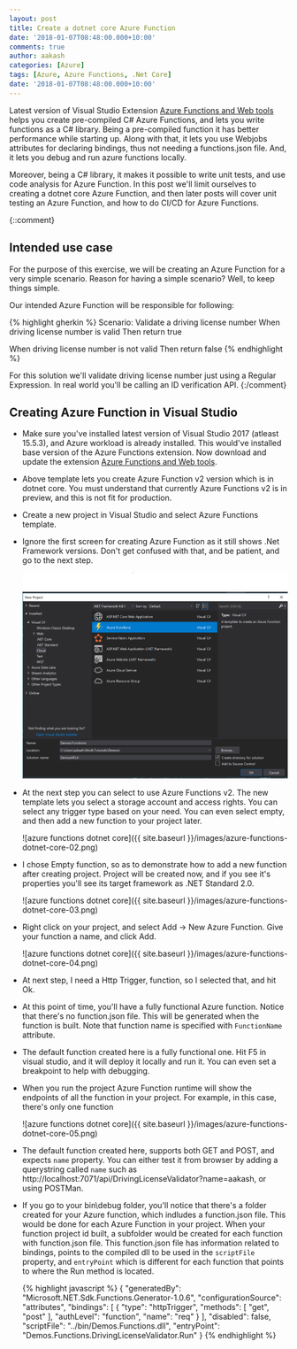 ```yaml
---
layout: post
title: Create a dotnet core Azure Function
date: '2018-01-07T08:48:00.000+10:00'
comments: true
author: aakash
categories: [Azure]
tags: [Azure, Azure Functions, .Net Core]
date: '2018-01-07T08:48:00.000+10:00'
---
```


Latest version of Visual Studio Extension [Azure Functions and Web tools](https://marketplace.visualstudio.com/items?itemName=VisualStudioWebandAzureTools.AzureFunctionsandWebJobsTools) helps you create pre-compiled C# Azure Functions, and lets you write functions as a C# library. Being a pre-compiled function it has better performance while starting up. Along with that, it lets you use Webjobs attributes for declaring bindings, thus not needing a functions.json file. And, it lets you debug and run azure functions locally.

Moreover, being a C# library, it makes it possible to write unit tests, and use code analysis for Azure Function. In this post we'll limit ourselves to creating a dotnet core Azure Function, and then later posts will cover unit testing an Azure Function, and how to do CI/CD for Azure Functions.

{::comment}
## Intended use case

For the purpose of this exercise, we will be creating an Azure Function for a very simple scenario. Reason for having a simple scenario? Well, to keep things simple.

Our intended Azure Function will be responsible for following:

{% highlight gherkin %}
Scenario: Validate a driving license number
When driving license number is valid
Then return true

When driving license number is not valid
Then return false
{% endhighlight %}

For this solution we'll validate driving license number just using a Regular Expression. In real world you'll be calling an ID verification API.
{:/comment}

## Creating Azure Function in Visual Studio

- Make sure you've installed latest version of Visual Studio 2017 (atleast 15.5.3), and Azure workload is already installed. This would've installed base version of the Azure Functions extension. Now download and update the extension [Azure Functions and Web tools](https://marketplace.visualstudio.com/items?itemName=VisualStudioWebandAzureTools.AzureFunctionsandWebJobsTools).
- Above template lets you create Azure Function v2 version which is in dotnet core. You must understand that currently Azure Functions v2 is in preview, and this is not fit for production.
- Create a new project in Visual Studio and select Azure Functions template. 
- Ignore the first screen for creating Azure Function as it still shows .Net Framework versions. Don't get confused with that, and be patient, and go to the next step.

	![azure functions and webjobs tools template](/images/azure-functions-dotnet-core-01.png)

- At the next step you can select to use Azure Functions v2. The new template lets you select a storage account and access rights. You can select any trigger type based on your need. You can even select empty, and then add a new function to your project later.
	
	![azure functions dotnet core]({{ site.baseurl }}/images/azure-functions-dotnet-core-02.png)

- I chose Empty function, so as to demonstrate how to add a new function after creating project. Project will be created now, and if you see it's properties you'll see its target framework as .NET Standard 2.0.

	![azure functions dotnet core]({{ site.baseurl }}/images/azure-functions-dotnet-core-03.png)

- Right click on your project, and select Add -> New Azure Function. Give your function a name, and click Add.

	![azure functions dotnet core]({{ site.baseurl }}/images/azure-functions-dotnet-core-04.png)

- At next step, I need a Http Trigger, function, so I selected that, and hit Ok.
- At this point of time, you'll have a fully functional Azure function. Notice that there's no function.json file. This will be generated when the function is built. Note that function name is specified with `FunctionName` attribute.
- The default function created here is a fully functional one. Hit F5 in visual studio, and it will deploy it locally and run it. You can even set a breakpoint to help with debugging.
- When you run the project Azure Function runtime will show the endpoints of all the function in your project. For example, in this case, there's only one function

	![azure functions dotnet core]({{ site.baseurl }}/images/azure-functions-dotnet-core-05.png)

- The default function created here, supports both GET and POST, and expects `name` property. You can either test it from browser by adding a querystring called `name` such as http://localhost:7071/api/DrivingLicenseValidator?name=aakash, or using POSTMan.
- If you go to your bin\debug folder, you'll notice that there's a folder created for your Azure function, which indludes a function.json file. This would be done for each Azure Function in your project. When your function project id built, a subfolder would be created for each function with function.json file. This function.json file has information related to bindings, points to the compiled dll to be used in the `scriptFile` property, and `entryPoint` which is different for each function that points to where the Run method is located.


	{% highlight javascript %}
	{
	  "generatedBy": "Microsoft.NET.Sdk.Functions.Generator-1.0.6",
	  "configurationSource": "attributes",
	  "bindings": [
	    {
	      "type": "httpTrigger",
	      "methods": [
	        "get",
	        "post"
	      ],
	      "authLevel": "function",
	      "name": "req"
	    }
	  ],
	  "disabled": false,
	  "scriptFile": "../bin/Demos.Functions.dll",
	  "entryPoint": "Demos.Functions.DrivingLicenseValidator.Run"
	}
	{% endhighlight %}

